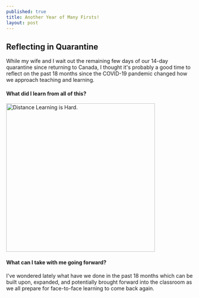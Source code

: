 ```yaml
---
published: true
title: Another Year of Many Firsts!
layout: post
---
```


## Reflecting in Quarantine
While my wife and I wait out the remaining few days of our 14-day quarantine since returning to Canada, I thought it's probably a good time to reflect on the past 18 months since the COVID-19 pandemic changed how we approach teaching and learning.

#### What did I learn from all of this?

<img src="https://covid-19archive.org/files/large/d756d9711a220a433229f8cc1455a9559fee0194.jpg" alt="Distance Learning is Hard." width="400"/>

#### What can I take with me going forward?

I've wondered lately what have we done in the past 18 months which can be built upon, expanded, and potentially brought forward into the classroom as we all prepare for face-to-face learning to come back again.
